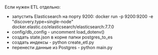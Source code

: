 Если нужен ETL отдельно:
- запустить Elasticsearch на порту 9200: 
docker run -p 9200:9200 -e "discovery.type=single-node" docker.elastic.co/elasticsearch/elasticsearch:7.7.0
- config/db_config - uncomment load_dotenv()
- создать state.json в корне папки postgres_to_es
- создать индексы - python create_etl.py
- перенести данные из Postgres - python main.py